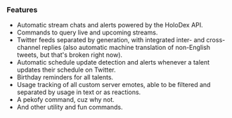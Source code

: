 ### Features
* Automatic stream chats and alerts powered by the HoloDex API.
* Commands to query live and upcoming streams.
* Twitter feeds separated by generation, with integrated inter- and cross-channel replies (also automatic machine translation of non-English tweets, but that's broken right now).
* Automatic schedule update detection and alerts whenever a talent updates their schedule on Twitter.
* Birthday reminders for all talents.
* Usage tracking of all custom server emotes, able to be filtered and separated by usage in text or as reactions.
* A pekofy command, cuz why not.
* And other utility and fun commands.

